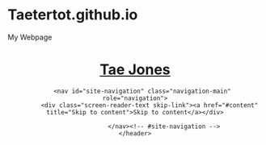 # Taetertot.github.io
My Webpage

<header id="masthead" class="site-header" role="banner">
		<div class="site-branding">
			<h1 class="site-title"><a href="https://sites.uw.edu/taejones/" title="Tae Jones" rel="home">Tae Jones</a></h1>
		</div>

		<nav id="site-navigation" class="navigation-main" role="navigation">
			<div class="screen-reader-text skip-link"><a href="#content" title="Skip to content">Skip to content</a></div>

					</nav><!-- #site-navigation -->
	</header>
